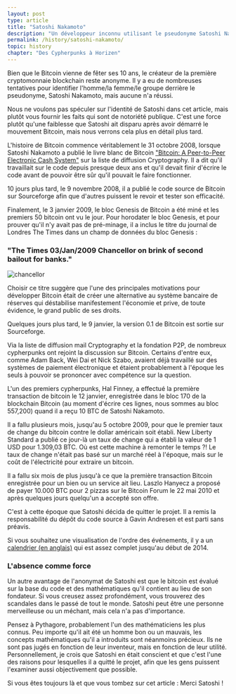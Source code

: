 ```yaml
---
layout: post
type: article
title: "Satoshi Nakamoto"
description: "Un développeur inconnu utilisant le pseudonyme Satoshi Nakamoto a créé Bitcoin en 2008 avant sa sortie en janvier 2009."
permalink: /history/satoshi-nakamoto/
topic: history
chapter: "Des Cypherpunks à Horizen"
---
```


Bien que le Bitcoin vienne de fêter ses 10 ans, le créateur de la première cryptomonnaie blockchain reste anonyme. Il y a eu de nombreuses tentatives pour identifier l'homme/la femme/le groupe derrière le pseudonyme, Satoshi Nakamoto, mais aucune n'a réussi.

Nous ne voulons pas spéculer sur l'identité de Satoshi dans cet article, mais plutôt vous fournir les faits qui sont de notoriété publique. C'est une force plutôt qu'une faiblesse que Satoshi ait disparu après avoir démarré le mouvement Bitcoin, mais nous verrons cela plus en détail plus tard.

L'histoire de Bitcoin commence véritablement le 31 octobre 2008, lorsque Satoshi Nakamoto a publié le livre blanc de Bitcoin ["Bitcoin: A Peer-to-Peer Electronic Cash System"](https://bitcoin.org/bitcoin.pdf) sur la liste de diffusion Cryptography. Il a dit qu'il travaillait sur le code depuis presque deux ans et qu'il devait finir d'écrire le code avant de pouvoir être sûr qu'il pouvait le faire fonctionner.

10 jours plus tard, le 9 novembre 2008, il a publié le code source de Bitcoin sur Sourceforge afin que d'autres puissent le revoir et tester son efficacité.

Finalement, le 3 janvier 2009, le bloc Genesis de Bitcoin a été miné et les premiers 50 bitcoin ont vu le jour. Pour horodater le bloc Genesis, et pour prouver qu'il n'y avait pas de pré-minage, il a inclus le titre du journal de Londres The Times dans un champ de données du bloc Genesis :

<h3 class="text-center font-italic">"The Times 03/Jan/2009 Chancellor on brink of second bailout for banks."</h3>

![chancellor](/assets/post_files/history/satoshi-nakamoto/chancellor2.jpg)

Choisir ce titre suggère que l'une des principales motivations pour développer Bitcoin était de créer une alternative au système bancaire de réserves qui déstabilise manifestement l'économie et prive, de toute évidence, le grand public de ses droits.

Quelques jours plus tard, le 9 janvier, la version 0.1 de Bitcoin est sortie sur Sourceforge.

Via la liste de diffusion mail Cryptography et la fondation P2P, de nombreux cypherpunks ont rejoint la discussion sur Bitcoin. Certains d'entre eux, comme Adam Back, Wei Dai et Nick Szabo, avaient déjà travaillé sur des systèmes de paiement électronique et étaient probablement à l'époque les seuls à pouvoir se prononcer avec compétence sur la question.

L'un des premiers cypherpunks, Hal Finney, a effectué la première transaction de bitcoin le 12 janvier, enregistrée dans le bloc 170 de la blockchain Bitcoin (au moment d'écrire ces lignes, nous sommes au bloc 557,200) quand il a reçu 10 BTC de Satoshi Nakamoto.

Il a fallu plusieurs mois, jusqu'au 5 octobre 2009, pour que le premier taux de change du bitcoin contre le dollar américain soit établi. New Liberty Standard a publié ce jour-là un taux de change qui a établi la valeur de 1 USD pour 1.309,03 BTC. Où est cette machine à remonter le temps ?! Le taux de change n'était pas basé sur un marché réel à l'époque, mais sur le coût de l'électricité pour extraire un bitcoin.

Il a fallu six mois de plus jusqu'à ce que la première transaction Bitcoin enregistrée pour un bien ou un service ait lieu. Laszlo Hanyecz a proposé de payer 10.000 BTC pour 2 pizzas sur le Bitcoin Forum le 22 mai 2010 et après quelques jours quelqu'un a accepté son offre.

C'est à cette époque que Satoshi décida de quitter le projet. Il a remis la responsabilité du dépôt du code source à Gavin Andresen et est parti sans préavis.

Si vous souhaitez une visualisation de l'ordre des événements, il y a un [calendrier (en anglais)](http://historyofbitcoin.org/) qui est assez complet jusqu'au début de 2014.

### L'absence comme force

Un autre avantage de l'anonymat de Satoshi est que le bitcoin est évalué sur la base du code et des mathématiques qu'il contient au lieu de son fondateur. Si vous creusez assez profondément, vous trouverez des scandales dans le passé de tout le monde. Satoshi peut être une personne merveilleuse ou un méchant, mais cela n'a pas d'importance.

Pensez à Pythagore, probablement l'un des mathématiciens les plus connus. Peu importe qu'il ait été un homme bon ou un mauvais, les concepts mathématiques qu'il a introduits sont néanmoins précieux. Ils ne sont pas jugés en fonction de leur inventeur, mais en fonction de leur utilité. Personnellement, je crois que Satoshi en était conscient et que c'est l'une des raisons pour lesquelles il a quitté le projet, afin que les gens puissent l'examiner aussi objectivement que possible.

Si vous êtes toujours là et que vous tombez sur cet article : Merci Satoshi !
